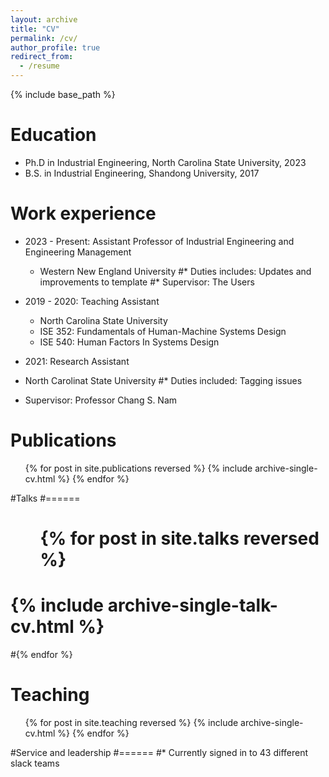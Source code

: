 ```yaml
---
layout: archive
title: "CV"
permalink: /cv/
author_profile: true
redirect_from:
  - /resume
---
```


{% include base_path %}

Education
======
* Ph.D in Industrial Engineering, North Carolina State University, 2023 
* B.S. in Industrial Engineering, Shandong University, 2017

Work experience
======
* 2023 - Present: Assistant Professor of Industrial Engineering and Engineering Management
  * Western New England University
  #* Duties includes: Updates and improvements to template
  #* Supervisor: The Users

* 2019 - 2020: Teaching Assistant
  * North Carolina State University
  * ISE 352: Fundamentals of Human-Machine Systems Design
  * ISE 540: Human Factors In Systems Design
    
*  2021: Research Assistant
  * North Carolinat State University
  #* Duties included: Tagging issues
  * Supervisor: Professor Chang S. Nam
  

Publications
======
  <ul>{% for post in site.publications reversed %}
    {% include archive-single-cv.html %}
  {% endfor %}</ul>
  
#Talks
#======
#  <ul>{% for post in site.talks reversed %}
  #  {% include archive-single-talk-cv.html  %}
  #{% endfor %}</ul>
  
Teaching
======
  <ul>{% for post in site.teaching reversed %}
    {% include archive-single-cv.html %}
  {% endfor %}</ul>
  
#Service and leadership
#======
#* Currently signed in to 43 different slack teams

